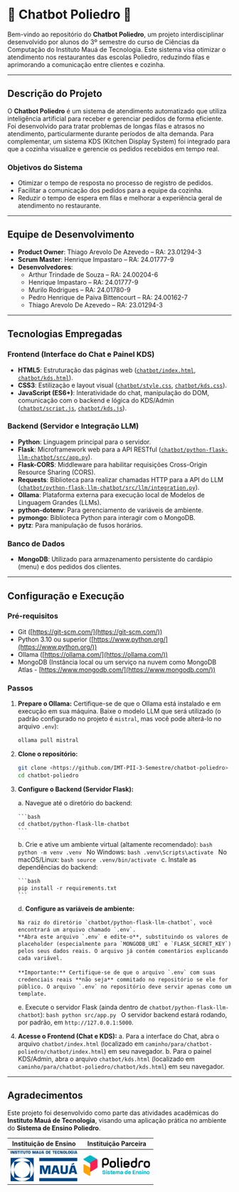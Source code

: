 # 🤖 Chatbot Poliedro 🤖

Bem-vindo ao repositório do **Chatbot Poliedro**, um projeto interdisciplinar desenvolvido por alunos do 3º semestre do curso de Ciências da Computação do Instituto Mauá de Tecnologia. Este sistema visa otimizar o atendimento nos restaurantes das escolas Poliedro, reduzindo filas e aprimorando a comunicação entre clientes e cozinha.

---

## Descrição do Projeto

O **Chatbot Poliedro** é um sistema de atendimento automatizado que utiliza inteligência artificial para receber e gerenciar pedidos de forma eficiente. Foi desenvolvido para tratar problemas de longas filas e atrasos no atendimento, particularmente durante períodos de alta demanda.
Para complementar, um sistema KDS (Kitchen Display System) foi integrado para que a cozinha visualize e gerencie os pedidos recebidos em tempo real.

### Objetivos do Sistema

-   Otimizar o tempo de resposta no processo de registro de pedidos.
-   Facilitar a comunicação dos pedidos para a equipe da cozinha.
-   Reduzir o tempo de espera em filas e melhorar a experiência geral de atendimento no restaurante.

---

## Equipe de Desenvolvimento

-   **Product Owner**: Thiago Arevolo De Azevedo – RA: 23.01294-3 
-   **Scrum Master**: Henrique Impastaro – RA: 24.01777-9 
-   **Desenvolvedores**:
    -   Arthur Trindade de Souza – RA: 24.00204-6  
    -   Henrique Impastaro – RA: 24.01777-9 
    -   Murilo Rodrigues – RA: 24.01780-9 
    -   Pedro Henrique de Paiva Bittencourt – RA: 24.00162-7 
    -   Thiago Arevolo De Azevedo – RA: 23.01294-3 

---

## Tecnologias Empregadas

### Frontend (Interface do Chat e Painel KDS)

-   **HTML5**: Estruturação das páginas web ([`chatbot/index.html`](chatbot/index.html), [`chatbot/kds.html`](chatbot/kds.html)).
-   **CSS3**: Estilização e layout visual ([`chatbot/style.css`](chatbot/style.css), [`chatbot/kds.css`](chatbot/kds.css)).
-   **JavaScript (ES6+)**: Interatividade do chat, manipulação do DOM, comunicação com o backend e lógica do KDS/Admin ([`chatbot/script.js`](chatbot/script.js), [`chatbot/kds.js`](chatbot/kds.js)).

### Backend (Servidor e Integração LLM)

-   **Python**: Linguagem principal para o servidor.
-   **Flask**: Microframework web para a API RESTful ([`chatbot/python-flask-llm-chatbot/src/app.py`](chatbot/python-flask-llm-chatbot/src/app.py)).
-   **Flask-CORS**: Middleware para habilitar requisições Cross-Origin Resource Sharing (CORS).
-   **Requests**: Biblioteca para realizar chamadas HTTP para a API do LLM ([`chatbot/python-flask-llm-chatbot/src/llm/integration.py`](chatbot/python-flask-llm-chatbot/src/llm/integration.py)).
-   **Ollama**: Plataforma externa para execução local de Modelos de Linguagem Grandes (LLMs).
-   **python-dotenv**: Para gerenciamento de variáveis de ambiente.
-   **pymongo**: Biblioteca Python para interagir com o MongoDB.
-   **pytz**: Para manipulação de fusos horários.

### Banco de Dados

-   **MongoDB**: Utilizado para armazenamento persistente do cardápio (menu) e dos pedidos dos clientes.

---

## Configuração e Execução

### Pré-requisitos

-   Git ([https://git-scm.com/](https://git-scm.com/))
-   Python 3.10 ou superior ([https://www.python.org/](https://www.python.org/))
-   Ollama ([https://ollama.com/](https://ollama.com/))
-   MongoDB (Instância local ou um serviço na nuvem como MongoDB Atlas - [https://www.mongodb.com/](https://www.mongodb.com/))

### Passos

1.  **Prepare o Ollama:**
    Certifique-se de que o Ollama está instalado e em execução em sua máquina. Baixe o modelo LLM que será utilizado (o padrão configurado no projeto é `mistral`, mas você pode alterá-lo no arquivo `.env`):
    ```bash
    ollama pull mistral
    ```

2.  **Clone o repositório:**
    ```bash
    git clone <https://github.com/IMT-PII-3-Semestre/chatbot-poliedro>
    cd chatbot-poliedro
    ```

3.  **Configure o Backend (Servidor Flask):**

    a.  Navegue até o diretório do backend:
    
        ```bash
        cd chatbot/python-flask-llm-chatbot
        ```
    
    b.  Crie e ative um ambiente virtual (altamente recomendado):
        ```bash
        python -m venv .venv
        ```
        No Windows:
        ```bash
        .venv\Scripts\activate
        ```
        No macOS/Linux:
        ```bash
        source .venv/bin/activate
        ```
    c.  Instale as dependências do backend:

        ```bash
        pip install -r requirements.txt
        ```

    d.  **Configure as variáveis de ambiente:**

        Na raiz do diretório `chatbot/python-flask-llm-chatbot`, você encontrará um arquivo chamado `.env`.
        **Abra este arquivo `.env` e edite-o**, substituindo os valores de placeholder (especialmente para `MONGODB_URI` e `FLASK_SECRET_KEY`) pelos seus dados reais. O arquivo já contém comentários explicando cada variável.

        **Importante:** Certifique-se de que o arquivo `.env` com suas credenciais reais **não seja** commitado no repositório se ele for público. O arquivo `.env` no repositório deve servir apenas como um template.

    e.  Execute o servidor Flask (ainda dentro de `chatbot/python-flask-llm-chatbot`):
        ```bash
        python src/app.py
        ```
        O servidor backend estará rodando, por padrão, em `http://127.0.0.1:5000`.

5.  **Acesse o Frontend (Chat e KDS):**
    a.  Para a interface do Chat, abra o arquivo `chatbot/index.html` (localizado em `caminho/para/chatbot-poliedro/chatbot/index.html`) em seu navegador.
    b.  Para o painel KDS/Admin, abra o arquivo `chatbot/kds.html` (localizado em `caminho/para/chatbot-poliedro/chatbot/kds.html`) em seu navegador.
    
---

## Agradecimentos

Este projeto foi desenvolvido como parte das atividades acadêmicas do **Instituto Mauá de Tecnologia**, visando uma aplicação prática no ambiente do **Sistema de Ensino Poliedro**.

| **Instituição de Ensino**                                    | **Instituição Parceira**                                      |
| :----------------------------------------------------------: | :-----------------------------------------------------------------------: |
| <img src="images/logo-IMT.png" width="150" alt="Logo IMT"> | <img src="images/logo-poliedro-se.png" width="150" alt="Logo Poliedro SE"> |


